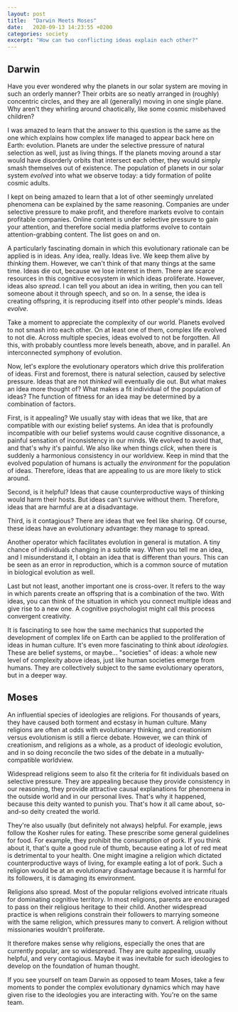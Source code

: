 ```yaml
---
layout: post
title:  "Darwin Meets Moses"
date:   2020-09-13 14:23:55 +0200
categories: society
excerpt: "How can two conflicting ideas explain each other?"
---
```

## Darwin

Have you ever wondered why the planets in our solar system are moving in such an orderly manner? Their orbits are so neatly arranged in (roughly) concentric circles, and they are all (generally) moving in one single plane. Why aren't they whirling around chaotically, like some cosmic misbehaved children?

I was amazed to learn that the answer to this question is the same as the one which explains how complex life managed to appear back here on Earth: evolution. Planets are under the selective pressure of natural selection as well, just as living things. If the planets moving around a star would have disorderly orbits that intersect each other, they would simply smash themselves out of existence. The population of planets in our solar system *evolved* into what we observe today: a tidy formation of polite cosmic adults.

I kept on being amazed to learn that a lot of other seemingly unrelated phenomena can be explained by the same reasoning. Companies are under selective pressure to make profit, and therefore markets evolve to contain profitable companies. Online content is under selective pressure to gain your attention, and therefore social media platforms evolve to contain attention-grabbing content. The list goes on and on.

A particularly fascinating domain in which this evolutionary rationale can be applied is in ideas. Any idea, really. Ideas live. We keep them alive by *thinking* them. However, we can't think of that many things at the same time. Ideas die out, because we lose interest in them. There are scarce resources in this cognitive ecosystem in which ideas proliferate. However, ideas also *spread*. I can tell you about an idea in writing, then you can tell someone about it through speech, and so on. In a sense, the idea is creating offspring, it is reproducing itself into other people's minds. Ideas *evolve.*

Take a moment to appreciate the complexity of our world. Planets evolved to not smash into each other. On at least one of them, complex life evolved to not die. Across multiple species, ideas evolved to not be forgotten. All this, with probably countless more levels beneath, above, and in parallel. An interconnected symphony of evolution.

Now, let's explore the evolutionary operators which drive this proliferation of ideas. First and foremost, there is natural selection, caused by selective pressure. Ideas that are not *thinked* will eventually die out. But what makes an idea more thought of? What makes a fit individual of the population of ideas? The function of fitness for an idea may be determined by a combination of factors.

First, is it appealing? We usually stay with ideas that we like, that are compatible with our existing belief systems. An idea that is profoundly incompatible with our belief systems would cause cognitive dissonance, a painful sensation of inconsistency in our minds. We evolved to avoid that, and that's why it's painful. We also like when things *click*, when there is suddenly a harmonious consistency in our worldview. Keep in mind that the evolved population of humans is actually the *environment* for the population of ideas. Therefore, ideas that are appealing to us are more likely to stick around.

Second, is it helpful? Ideas that cause counterproductive ways of thinking would harm their hosts. But ideas can't survive without them. Therefore, ideas that are harmful are at a disadvantage. 

Third, is it contagious? There are ideas that we feel like sharing. Of course, these ideas have an evolutionary advantage: they manage to spread.

Another operator which facilitates evolution in general is mutation. A tiny chance of individuals changing in a subtle way. When you tell me an idea, and I misunderstand it, I obtain an idea that is different than yours. This can be seen as an error in reproduction, which is a common source of mutation in biological evolution as well.

Last but not least, another important one is cross-over. It refers to the way in which parents create an offspring that is a combination of the two. With ideas, you can think of the situation in which you connect multiple ideas and give rise to a new one. A cognitive psychologist might call this process convergent creativity.

It is fascinating to see how the same mechanics that supported the development of complex life on Earth can be applied to the proliferation of ideas in human culture. It's even more fascinating to think about *ideologies.* These are belief systems, or maybe... "societies" of ideas: a whole new level of complexity above ideas, just like human societies emerge from humans. They are collectively subject to the same evolutionary operators, but in a deeper way.

## Moses

An influential species of ideologies are religions. For thousands of years, they have caused both torment and ecstasy in human culture. Many religions are often at odds with evolutionary thinking, and creationism versus evolutionism is still a fierce debate. However, we can think of creationism, and religions as a whole, as a product of ideologic evolution, and in so doing reconcile the two sides of the debate in a mutually-compatible worldview.

Widespread religions seem to also fit the criteria for fit individuals based on selective pressure. They are appealing because they provide consistency in our reasoning, they provide attractive causal explanations for phenomena in the outside world and in our personal lives. That's why it happened, because this deity wanted to punish you. That's how it all came about, so-and-so deity created the world.

They're also usually (but definitely not always) helpful. For example, jews follow the Kosher rules for eating. These prescribe some general guidelines for food. For example, they prohibit the consumption of pork. If you think about it, that's quite a good rule of thumb, because eating a lot of red meat is detrimental to your health. One might imagine a religion which dictated counterproductive ways of living, for example eating a lot of pork. Such a religion would be at an evolutionary disadvantage because it is harmful for its followers, it is damaging its environment.

Religions also spread. Most of the popular religions evolved intricate rituals for dominating cognitive territory. In most religions, parents are encouraged to pass on their religious heritage to their child. Another widespread practice is when religions constrain their followers to marrying someone with the same religion, which pressures many to convert. A religion without missionaries wouldn't proliferate.

It therefore makes sense why religions, especially the ones that are currently popular, are so widespread. They are quite appealing, usually helpful, and very contagious. Maybe it was inevitable for such ideologies to develop on the foundation of human thought.

If you see yourself on team Darwin as opposed to team Moses, take a few moments to ponder the complex evolutionary dynamics which may have given rise to the ideologies you are interacting with. You're on the same team.